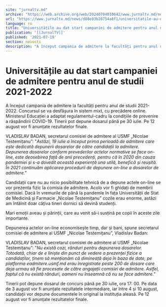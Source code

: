```yaml
---
site: "jurnaltv.md"
archive: "https://web.archive.org/web/20240704010642/www.jurnaltv.md/news/d88e83b28754a8f1/universitatile-au-dat-start-campaniei-de-"
url: "https://www.jurnaltv.md/news/d88e83b28754a8f1/universitatile-au-dat-start-campaniei-de-"
language: ro
title: "Universitățile au dat start campaniei de admitere pentru anul de studii 2021-2022"
publication: '[[JurnalTV]]'
published: '2021-07-19'
section: novosti
description: "A început campania de admitere la facultăți pentru anul de studii 2021-2022. Concursul se va desfășura în sistem mixt, cu precădere online. Ministerul Educației a adaptat regulamentul-cadru la condițiile de prevenire a răspândirii COVID-19. Tinerii pot depune dosarul până pe 30 iulie. Pe 12 august vor fi anunțate rezultatelor finale."
---
```


# Universitățile au dat start campaniei de admitere pentru anul de studii 2021-2022

A început campania de admitere la facultăți pentru anul de studii 2021-2022. Concursul se va desfășura în sistem mixt, cu precădere online. Ministerul Educației a adaptat regulamentul-cadru la condițiile de prevenire a răspândirii COVID-19. Tinerii pot depune dosarul până pe 30 iulie. Pe 12 august vor fi anunțate rezultatelor finale.

VLADISLAV BADAN, secretarul comisiei de admitere al USMF „Nicolae Testemițanu”: "*Astăzi, 19 iulie a început prima perioadă de admitere care este dedicată depunerii dosarelor de către candidații la admitere. Depunerea dosarelor conform prevederilor actelor normative se face on-line, este deosebirea față de anii precedenți, pentru că în 2020 din cauza pandemiei și s-a dovedit această experiență una utilă, benefică și reușită. În 2021 continuăm aplicarea procedurii de depunere on-line a dosarelor de admitere."*

Candidații care nu au nicio posibilitate tehnică de a depune actele on-line se vor prezenta fizic la comisia de admitere. Acolo vor fi ghidați de membrii comisiei. Dacă în vremurile de până la pandemie în fața Universității de Stat de Medicină și Farmacie „Nicolae Testemițanu” cozile erau enorme, astăzi am întâlnit doar câțiva tineri dornici să devină studenți.

Mari emoții aveau și părinții, care au venit să-i susțină pe copii în aceste zile importante.

Depunerea actelor on-line economisește timp, dar și bani, spune secretarul comisiei de admitere al USMF „Nicolae Testemițanu”, Vladislav Badan:

VLADISLAV BADAN, secretarul comisiei de admitere al USMF „Nicolae Testemițanu”: "*Nu există cozi, rânduri pentru depunerea dosarelor. Totodată, chiar de e liniște din punct de vedere a prezenței fizice a candidaților, ținem să menționăm că dimineață deja în baza de date, pe platforma eadmitere.usmf.md erau înregistrate peste 200 de dosare care deja urmau să fie procesate de către angajații comisiei de admitere. Astfel, faptul că nu există rânduri, oameni nu înseamnă că nu se face admitere."*

Tinerii pot depune dosarul de concurs până pe 30 iulie, ora 17: 00. Pe data de 3 august vor fi anunțate rezultatele intermediare, iar între 4 și 10 august, candidații vor depune documentele în original la instituția aleasă. Pe 12 august vor fi anunțate rezultatelor finale.